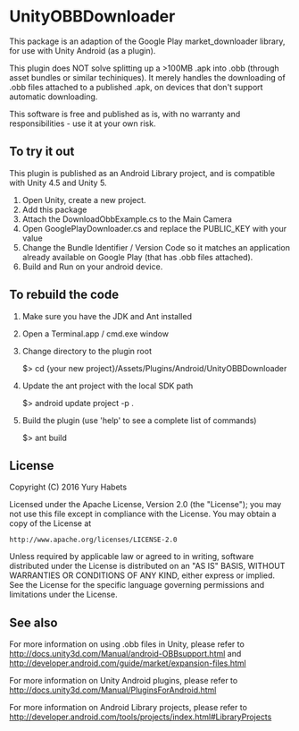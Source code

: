 UnityOBBDownloader
==================

This package is an adaption of the Google Play market_downloader library, for use with Unity Android (as a plugin).

This plugin does NOT solve splitting up a >100MB .apk into .obb (through asset bundles or similar techiniques).
It merely handles the downloading of .obb files attached to a published .apk, on devices that don't support automatic downloading.

This software is free and published as is, with no warranty and responsibilities - use it at your own risk.

To try it out
-------------
This plugin is published as an Android Library project, and is compatible with Unity 4.5 and Unity 5.

1.	Open Unity, create a new project.
2.	Add this package
3.	Attach the DownloadObbExample.cs to the Main Camera
4.	Open GooglePlayDownloader.cs and replace the PUBLIC_KEY with your value
5.	Change the Bundle Identifier / Version Code so it matches an application already available on Google Play (that has .obb files attached).
6.	Build and Run on your android device.

To rebuild the code
-------------------
1.	Make sure you have the JDK and Ant installed
2.	Open a Terminal.app / cmd.exe window
3.	Change directory to the plugin root

	$> cd {your new project}/Assets/Plugins/Android/UnityOBBDownloader
	
4.	Update the ant project with the local SDK path

	$> android update project -p .

5.	Build the plugin (use 'help' to see a complete list of commands)

	$> ant build


License
-------
Copyright (C) 2016 Yury Habets

Licensed under the Apache License, Version 2.0 (the "License");
you may not use this file except in compliance with the License.
You may obtain a copy of the License at

    http://www.apache.org/licenses/LICENSE-2.0

Unless required by applicable law or agreed to in writing, software
distributed under the License is distributed on an "AS IS" BASIS,
WITHOUT WARRANTIES OR CONDITIONS OF ANY KIND, either express or implied.
See the License for the specific language governing permissions and
limitations under the License.

See also
-------- 
For more information on using .obb files in Unity, please refer to http://docs.unity3d.com/Manual/android-OBBsupport.html and http://developer.android.com/guide/market/expansion-files.html

For more information on Unity Android plugins, please refer to http://docs.unity3d.com/Manual/PluginsForAndroid.html

For more information on Android Library projects, please refer to http://developer.android.com/tools/projects/index.html#LibraryProjects
